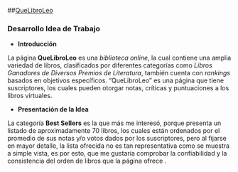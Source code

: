 ##[QueLibroLeo](https://www.queliborleo.com)

### Desarrollo Idea de Trabajo

- **Introducción**

La página **QueLibroLeo** es una *biblioteca online*, la cual contiene una amplia variedad de libros, clasificados por diferentes categorías como *Libros Ganadores de Diversos Premios de Literatura*, también cuenta con *rankings* basados en objetivos específicos.  “QueLibroLeo” es una página que tiene suscriptores, los cuales pueden otorgar notas, críticas y puntuaciones a los libros virtuales. 

- **Presentación de la Idea**

 La categoría **Best Sellers** es la que más me interesó, porque presenta un listado de aproximadamente 70 libros, los cuales están ordenados por el promedio de sus notas y/o votos dados por los suscriptores, pero al fijarse en mayor detalle, la lista ofrecida no es tan representativa como se muestra a simple vista, es por esto, que me gustaría comprobar la confiabilidad y la consistencia del orden de libros que la página ofrece .

